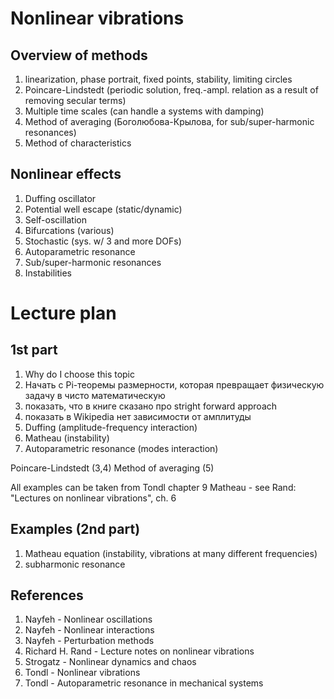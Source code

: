 # Nonlinear vibrations

## Overview of methods

1. linearization, phase portrait, fixed points, stability, limiting circles
2. Poincare-Lindstedt (periodic solution, freq.-ampl. relation as a result of removing secular terms)
3. Multiple time scales (can handle a systems with damping)
4. Method of averaging (Боголюбова-Крылова, for sub/super-harmonic resonances)
5. Method of characteristics

## Nonlinear effects

1. Duffing oscillator
2. Potential well escape (static/dynamic)
3. Self-oscillation
4. Bifurcations (various)
5. Stochastic (sys. w/ 3 and more DOFs)
6. Autoparametric resonance
7. Sub/super-harmonic resonances
8. Instabilities

# Lecture plan

## 1st part

1. Why do I choose this topic
1. Начать с Pi-теоремы размерности, которая превращает физическую задачу в чисто математическую
2. показать, что в книге сказано про stright forward approach
3. показать в Wikipedia нет зависимости от амплитуды
4. Duffing (amplitude-frequency interaction)
5. Matheau (instability)
6. Autoparametric resonance (modes interaction)

Poincare-Lindstedt (3,4)
Method of averaging (5)

All examples can be taken from Tondl chapter 9
Matheau - see Rand: "Lectures on nonlinear vibrations", ch. 6

## Examples (2nd part)

1. Matheau equation (instability, vibrations at many different frequencies)
2. subharmonic resonance

## References

1. Nayfeh - Nonlinear oscillations
2. Nayfeh - Nonlinear interactions
3. Nayfeh - Perturbation methods
4. Richard H. Rand - Lecture notes on nonlinear vibrations
5. Strogatz - Nonlinear dynamics and chaos
6. Tondl - Nonlinear vibrations
7. Tondl - Autoparametric resonance in mechanical systems
